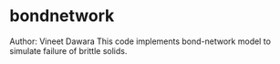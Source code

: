 # bondnetwork
Author: Vineet Dawara
This code implements bond-network model to simulate failure of brittle solids.
